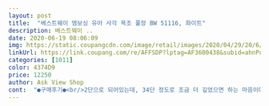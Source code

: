 ```yaml
---
layout: post 
title:  "베스트웨이 엠보싱 유아 사각 욕조 풀장 BW 51116, 화이트" 
description: 베스트웨이 ..
date: 2020-06-19 08:06:09 
img: https://static.coupangcdn.com/image/retail/images/2020/04/29/20/6/4d5b0fcb-d728-462c-8a4d-7e45169ee28e.jpg 
linkUrl: https://link.coupang.com/re/AFFSDP?lptag=AF3600438&subid=ahnPublicAsk&pageKey=1551133767&itemId=2654094307&vendorItemId=70644882680&traceid=V0-113-9726f370c07be085 
categories: [1011] 
color: 4374D9 
price: 12250 
author: Ask View Shop 
cont:  "●구매후기●<br/>2단으로 되어있는데, 34단 정도로 조금 더 깊었으면 하는 마음이에요.<br/><br/>3세부터 이용은 가능하다고 했는데<br/>6개월짜리 신생도 써도 관계없다 물만 조금 얕게 받으면 얼마든지 쓸 수 있다<br/>가격<br/>가격이 저렴해서 얇거나 할줄 알았는데 튼튼한거 같아요<br/>개웥수 6개월, 35개월도 사용가능<br/>거기까지하고보면 어른이 들어가도 될 사이즈이다<br/>거기에 맞춰서 또 사야할지도 모르는디<br/>겨울철에 사용할때는 방안에서 그냥 볼풀공 풀어놓고<br/>구성은 풀장과 사용설명서 이렇게 있었습니다.<br/><br/>그냥 풍선 바람넣는 손 펌프로 몇번 하니까 금방 바람이 빵빵 해지더라구요 !<br/>그래서 준비했다<br/>그럼 두번째 4분33초를 투자하면 윗칸이 채워진다<br/>그리고 맨 바닥 퐁신퐁신하게 만들어야 덜 다친다<br/>그리고 밑에 바닥에 씻길때 에어백 처럼 폭신하게 따로<br/>그외 당신이 생각하는 그 이상<br/>그점은 아쉽고 전체적으로 사이즈는 앙증맞아요<br/>깊이는 모기향 한통정도보다 조금 안되는게 아쉽숩니다.<br/><br/>내구성<br/>단점<br/>도노도노 대용<br/>돈이 있으면 풀볼을 좀 사서 넣어두면<br/>딱 목욕씻길때만 사용하게 될것 같아요<br/>리모델링한 집이다 보니 욕조가 없었다<br/>목욕시간에 해주려고 채우다가 너무 오래 걸려서 반 조금 안 되게 채워줬는데도 잘 놀았어요<br/>목욕할때 쓰고<br/>물 빠짐 구멍 있어서 치우기도 수월했구요<br/>물넣고 사용해보니 물이 생각보다 많이 들어가네요ㅋㅋㅋ<br/>물놀이<br/>물놀이할때 쓰고<br/>물빠지는 구멍도 따로 있어서 굉장히 편해요<br/>물빠짐 구멍도 있어서 물놀이 후 물을 수월하게 버릴 수 있었고,.<br/><br/>물에 들어가면 발가락이며 손가락이며 좀 걸리더라<br/>밑바닥의 바람구멍이 온몸을 다해 눌러도 잘 들어가지 않는다 날카로워서 다칠 그런건 아니지만<br/>바닥에 엠보싱도 있어 안 베길거 같은데 바람넣는 구멍 마개가 앉는 부위에 있어서 좀 아쉽네요<br/>바람 넣는 구멍은 총 3군데구요<br/>바람넣는곳도 있고 그리고 다 씻고나서는<br/>바람도 금방 빠져서 보관도 편하구요 !<br/>바람도 빼놓고 사용할때는 바람 넣어서 접어놓기도 하고<br/>배보다 배꼽이 더 커지게 생겼네요<br/>볼풀장<br/>볼풀장 해주려면 볼풀을 구매해야되는데<br/>뽑기운이 좋았던건지 냄새 거의 안나요<br/>사용을 많이 하다보니 접어놓지는 않는데<br/>사용하면 되겠다 싶더라구요<br/>사이즈가 크진 않지만 저희 아기에게 이 정도면 딱이에요<br/>생각보다 괜찮아요!<br/>생각하지말자 무념무상으로 한 4분33초정도 하다보면 밑면이 부풀어 오른다<br/>샤워부스만 있다보니 나이어린 아기랑 같이 지내다보면 필요한게 욕조다<br/>설명서가 동봉되어 있지만 한국어는 없네요<br/>신생아 방방이<br/>실질 객관 후기<br/>아 그리고 후기에 냄새난다는 글 보고 걱정했는데<br/>아 박스에서 꺼내자마자 제품에 뭐가 묻어있긴했는데 다행히 하자는 없어요<br/>아 참고로 튼튼하기도 해요<br/>아!! 그렇다고 어른이 들어가서 목욕재계하란 이야기는 아니다<br/>아기가 그 위에 앉으면 긁힐 수도 있을거 같아요<br/>아기가 놀기에 놓기는 한데<br/>아기가 몸무게가 11키로 정도 나가는 6개월 아가인데<br/>아니면 백만스물한번의 공기펌프질을 할 수 있는 인내심과 노력이 필요하다<br/>아이가 더워하기도 하고 목욕을 자주 씻겨줘야 하다보니<br/>아이랑 같이 씻을때 어른 샤워할 시간차를 낼때 쓰고<br/>앉는 부분에도 엠보싱 처리가 되어있어서 폭신하게 즐기는거같습니다.<br/><br/>약간만 더 높았으면 좋았을껄 싶기도 하고<br/>어떤 욕조가 좋을까 하다가 아무래도 그냥 사용안할때는<br/>어른만 쓰지않는다면 오래간다<br/>여러가지<br/>여러모로 괜찮게 사용중이기도 하고<br/>여름에는 물놀이용으로 / 아이가조금 크거나 겨울에는 볼풀장으로 잘 활용할 수 있는 아이템인거같아서<br/>워낙 간편해서 사용설명서가 필요없어요 !<br/>이건 활용도가 꽤 높다<br/>이곳이 놀이터요 지금까지 가지 못한 키즈카페를 한 7분정도 느낄 수 있다<br/>이정도는 지불해도 될듯 내돈이 아깝지는 않았다<br/>이제 곧 돌 아기 볼풀장이랑 풀장으로 쓰면 딱일거 같네요<br/>일단 공기를 불어넣은 튼튼한 폐가 필요하다<br/>잊지말고 챙기자 안에 패치가 있다 그거 구멍나면 막는 패치다 임시방편은 가능함<br/>잡고서고 약간 손놓고 서있기도 하고 하거든요<br/>잡고서는 아기라서 그런지 약간 높이가 낮다고 해야하나<br/>장점<br/>저희는 처음엔 살짝 고무 냄새가 나서 세척 후 물놀이용으로 놀게하려고 물을 가득 담아줬는데<br/>저희집 꼬맹이가 점점 자라고 있어서<br/>접이식인데 이게 접다 폈다를 반복하니 갈라져버렸다<br/>제품선택이유 : 물놀이하다가 볼풀장으로 만들어주려고 찾던 와중 가장 적합해 보임.<br/><br/>준비 되었는가?? 시작하자<br/>지금은 여름철 이라서 확실히 많이 사용하고 있기는 해요<br/>지금은 이렇게 사용해도 나중에는<br/>집에서 쓰던 욕조가 찢어졌다<br/>처음에 이걸 언제 바람을 넣나 막막했는데<br/>추천드립니다 !<br/>크기는 체구가 작은 성인도 들어갈 수 있는 정도였습니다.<br/><br/>터진 부분도 없었고, 아이가 지칠때까지 물안에서 논 거 같아요.<br/><br/>평소에는 기어다니는 아기 잠시 놔둘때 쓰고<br/>퐁신퐁신<br/>하나가 좀 아쉬운데<br/>하는게 편하겠다 싶더라구요<br/>하지만 욕조가 계속 쓰다보면 물은 얼마 안되고 아이는 점점 커간다<br/>활용도<br/>2단으로 되어있는데, 34단 정도로 조금 더 깊었으면 하는 마음이에요.<br/><br/>3세부터 이용은 가능하다고 했는데<br/>6개월짜리 신생도 써도 관계없다 물만 조금 얕게 받으면 얼마든지 쓸 수 있다<br/>가격<br/>가격이 저렴해서 얇거나 할줄 알았는데 튼튼한거 같아요<br/>개웥수 6개월, 35개월도 사용가능<br/>거기까지하고보면 어른이 들어가도 될 사이즈이다<br/>거기에 맞춰서 또 사야할지도 모르는디<br/>겨울철에 사용할때는 방안에서 그냥 볼풀공 풀어놓고<br/>구성은 풀장과 사용설명서 이렇게 있었습니다.<br/><br/>그냥 풍선 바람넣는 손 펌프로 몇번 하니까 금방 바람이 빵빵 해지더라구요 !<br/>그래서 준비했다<br/>그럼 두번째 4분33초를 투자하면 윗칸이 채워진다<br/>그리고 맨 바닥 퐁신퐁신하게 만들어야 덜 다친다<br/>그리고 밑에 바닥에 씻길때 에어백 처럼 폭신하게 따로<br/>그외 당신이 생각하는 그 이상<br/>그점은 아쉽고 전체적으로 사이즈는 앙증맞아요<br/>깊이는 모기향 한통정도보다 조금 안되는게 아쉽숩니다.<br/><br/>내구성<br/>단점<br/>도노도노 대용<br/>돈이 있으면 풀볼을 좀 사서 넣어두면<br/>딱 목욕씻길때만 사용하게 될것 같아요<br/>리모델링한 집이다 보니 욕조가 없었다<br/>목욕시간에 해주려고 채우다가 너무 오래 걸려서 반 조금 안 되게 채워줬는데도 잘 놀았어요<br/>목욕할때 쓰고<br/>물 빠짐 구멍 있어서 치우기도 수월했구요<br/>물넣고 사용해보니 물이 생각보다 많이 들어가네요ㅋㅋㅋ<br/>물놀이<br/>물놀이할때 쓰고<br/>물빠지는 구멍도 따로 있어서 굉장히 편해요<br/>물빠짐 구멍도 있어서 물놀이 후 물을 수월하게 버릴 수 있었고,.<br/><br/>물에 들어가면 발가락이며 손가락이며 좀 걸리더라<br/>밑바닥의 바람구멍이 온몸을 다해 눌러도 잘 들어가지 않는다 날카로워서 다칠 그런건 아니지만<br/>바닥에 엠보싱도 있어 안 베길거 같은데 바람넣는 구멍 마개가 앉는 부위에 있어서 좀 아쉽네요<br/>바람 넣는 구멍은 총 3군데구요<br/>바람넣는곳도 있고 그리고 다 씻고나서는<br/>바람도 금방 빠져서 보관도 편하구요 !<br/>바람도 빼놓고 사용할때는 바람 넣어서 접어놓기도 하고<br/>배보다 배꼽이 더 커지게 생겼네요<br/>볼풀장<br/>볼풀장 해주려면 볼풀을 구매해야되는데<br/>뽑기운이 좋았던건지 냄새 거의 안나요<br/>사용을 많이 하다보니 접어놓지는 않는데<br/>사용하면 되겠다 싶더라구요<br/>사이즈가 크진 않지만 저희 아기에게 이 정도면 딱이에요<br/>생각보다 괜찮아요!<br/>생각하지말자 무념무상으로 한 4분33초정도 하다보면 밑면이 부풀어 오른다<br/>샤워부스만 있다보니 나이어린 아기랑 같이 지내다보면 필요한게 욕조다<br/>설명서가 동봉되어 있지만 한국어는 없네요<br/>신생아 방방이<br/>실질 객관 후기<br/>아 그리고 후기에 냄새난다는 글 보고 걱정했는데<br/>아 박스에서 꺼내자마자 제품에 뭐가 묻어있긴했는데 다행히 하자는 없어요<br/>아 참고로 튼튼하기도 해요<br/>아!! 그렇다고 어른이 들어가서 목욕재계하란 이야기는 아니다<br/>아기가 그 위에 앉으면 긁힐 수도 있을거 같아요<br/>아기가 놀기에 놓기는 한데<br/>아기가 몸무게가 11키로 정도 나가는 6개월 아가인데<br/>아니면 백만스물한번의 공기펌프질을 할 수 있는 인내심과 노력이 필요하다<br/>아이가 더워하기도 하고 목욕을 자주 씻겨줘야 하다보니<br/>아이랑 같이 씻을때 어른 샤워할 시간차를 낼때 쓰고<br/>앉는 부분에도 엠보싱 처리가 되어있어서 폭신하게 즐기는거같습니다.<br/><br/>약간만 더 높았으면 좋았을껄 싶기도 하고<br/>어떤 욕조가 좋을까 하다가 아무래도 그냥 사용안할때는<br/>어른만 쓰지않는다면 오래간다<br/>여러가지<br/>여러모로 괜찮게 사용중이기도 하고<br/>여름에는 물놀이용으로 / 아이가조금 크거나 겨울에는 볼풀장으로 잘 활용할 수 있는 아이템인거같아서<br/>워낙 간편해서 사용설명서가 필요없어요 !<br/>이건 활용도가 꽤 높다<br/>이곳이 놀이터요 지금까지 가지 못한 키즈카페를 한 7분정도 느낄 수 있다<br/>이정도는 지불해도 될듯 내돈이 아깝지는 않았다<br/>이제 곧 돌 아기 볼풀장이랑 풀장으로 쓰면 딱일거 같네요<br/>일단 공기를 불어넣은 튼튼한 폐가 필요하다<br/>잊지말고 챙기자 안에 패치가 있다 그거 구멍나면 막는 패치다 임시방편은 가능함<br/>잡고서고 약간 손놓고 서있기도 하고 하거든요<br/>잡고서는 아기라서 그런지 약간 높이가 낮다고 해야하나<br/>장점<br/>저희는 처음엔 살짝 고무 냄새가 나서 세척 후 물놀이용으로 놀게하려고 물을 가득 담아줬는데<br/>저희집 꼬맹이가 점점 자라고 있어서<br/>접이식인데 이게 접다 폈다를 반복하니 갈라져버렸다<br/>제품선택이유 : 물놀이하다가 볼풀장으로 만들어주려고 찾던 와중 가장 적합해 보임.<br/><br/>준비 되었는가?? 시작하자<br/>지금은 여름철 이라서 확실히 많이 사용하고 있기는 해요<br/>지금은 이렇게 사용해도 나중에는<br/>집에서 쓰던 욕조가 찢어졌다<br/>처음에 이걸 언제 바람을 넣나 막막했는데<br/>추천드립니다 !<br/>크기는 체구가 작은 성인도 들어갈 수 있는 정도였습니다.<br/><br/>터진 부분도 없었고, 아이가 지칠때까지 물안에서 논 거 같아요.<br/><br/>평소에는 기어다니는 아기 잠시 놔둘때 쓰고<br/>퐁신퐁신<br/>하나가 좀 아쉬운데<br/>하는게 편하겠다 싶더라구요<br/>하지만 욕조가 계속 쓰다보면 물은 얼마 안되고 아이는 점점 커간다<br/>활용도<br/>2단으로 되어있는데, 34단 정도로 조금 더 깊었으면 하는 마음이에요.<br/><br/>3세부터 이용은 가능하다고 했는데<br/>6개월짜리 신생도 써도 관계없다 물만 조금 얕게 받으면 얼마든지 쓸 수 있다<br/>가격<br/>가격이 저렴해서 얇거나 할줄 알았는데 튼튼한거 같아요<br/>개웥수 6개월, 35개월도 사용가능<br/>거기까지하고보면 어른이 들어가도 될 사이즈이다<br/>거기에 맞춰서 또 사야할지도 모르는디<br/>겨울철에 사용할때는 방안에서 그냥 볼풀공 풀어놓고<br/>구성은 풀장과 사용설명서 이렇게 있었습니다.<br/><br/>그냥 풍선 바람넣는 손 펌프로 몇번 하니까 금방 바람이 빵빵 해지더라구요 !<br/>그래서 준비했다<br/>그럼 두번째 4분33초를 투자하면 윗칸이 채워진다<br/>그리고 맨 바닥 퐁신퐁신하게 만들어야 덜 다친다<br/>그리고 밑에 바닥에 씻길때 에어백 처럼 폭신하게 따로<br/>그외 당신이 생각하는 그 이상<br/>그점은 아쉽고 전체적으로 사이즈는 앙증맞아요<br/>깊이는 모기향 한통정도보다 조금 안되는게 아쉽숩니다.<br/><br/>내구성<br/>단점<br/>도노도노 대용<br/>돈이 있으면 풀볼을 좀 사서 넣어두면<br/>딱 목욕씻길때만 사용하게 될것 같아요<br/>리모델링한 집이다 보니 욕조가 없었다<br/>목욕시간에 해주려고 채우다가 너무 오래 걸려서 반 조금 안 되게 채워줬는데도 잘 놀았어요<br/>목욕할때 쓰고<br/>물 빠짐 구멍 있어서 치우기도 수월했구요<br/>물넣고 사용해보니 물이 생각보다 많이 들어가네요ㅋㅋㅋ<br/>물놀이<br/>물놀이할때 쓰고<br/>물빠지는 구멍도 따로 있어서 굉장히 편해요<br/>물빠짐 구멍도 있어서 물놀이 후 물을 수월하게 버릴 수 있었고,.<br/><br/>물에 들어가면 발가락이며 손가락이며 좀 걸리더라<br/>밑바닥의 바람구멍이 온몸을 다해 눌러도 잘 들어가지 않는다 날카로워서 다칠 그런건 아니지만<br/>바닥에 엠보싱도 있어 안 베길거 같은데 바람넣는 구멍 마개가 앉는 부위에 있어서 좀 아쉽네요<br/>바람 넣는 구멍은 총 3군데구요<br/>바람넣는곳도 있고 그리고 다 씻고나서는<br/>바람도 금방 빠져서 보관도 편하구요 !<br/>바람도 빼놓고 사용할때는 바람 넣어서 접어놓기도 하고<br/>배보다 배꼽이 더 커지게 생겼네요<br/>볼풀장<br/>볼풀장 해주려면 볼풀을 구매해야되는데<br/>뽑기운이 좋았던건지 냄새 거의 안나요<br/>사용을 많이 하다보니 접어놓지는 않는데<br/>사용하면 되겠다 싶더라구요<br/>사이즈가 크진 않지만 저희 아기에게 이 정도면 딱이에요<br/>생각보다 괜찮아요!<br/>생각하지말자 무념무상으로 한 4분33초정도 하다보면 밑면이 부풀어 오른다<br/>샤워부스만 있다보니 나이어린 아기랑 같이 지내다보면 필요한게 욕조다<br/>설명서가 동봉되어 있지만 한국어는 없네요<br/>신생아 방방이<br/>실질 객관 후기<br/>아 그리고 후기에 냄새난다는 글 보고 걱정했는데<br/>아 박스에서 꺼내자마자 제품에 뭐가 묻어있긴했는데 다행히 하자는 없어요<br/>아 참고로 튼튼하기도 해요<br/>아!! 그렇다고 어른이 들어가서 목욕재계하란 이야기는 아니다<br/>아기가 그 위에 앉으면 긁힐 수도 있을거 같아요<br/>아기가 놀기에 놓기는 한데<br/>아기가 몸무게가 11키로 정도 나가는 6개월 아가인데<br/>아니면 백만스물한번의 공기펌프질을 할 수 있는 인내심과 노력이 필요하다<br/>아이가 더워하기도 하고 목욕을 자주 씻겨줘야 하다보니<br/>아이랑 같이 씻을때 어른 샤워할 시간차를 낼때 쓰고<br/>앉는 부분에도 엠보싱 처리가 되어있어서 폭신하게 즐기는거같습니다.<br/><br/>약간만 더 높았으면 좋았을껄 싶기도 하고<br/>어떤 욕조가 좋을까 하다가 아무래도 그냥 사용안할때는<br/>어른만 쓰지않는다면 오래간다<br/>여러가지<br/>여러모로 괜찮게 사용중이기도 하고<br/>여름에는 물놀이용으로 / 아이가조금 크거나 겨울에는 볼풀장으로 잘 활용할 수 있는 아이템인거같아서<br/>워낙 간편해서 사용설명서가 필요없어요 !<br/>이건 활용도가 꽤 높다<br/>이곳이 놀이터요 지금까지 가지 못한 키즈카페를 한 7분정도 느낄 수 있다<br/>이정도는 지불해도 될듯 내돈이 아깝지는 않았다<br/>이제 곧 돌 아기 볼풀장이랑 풀장으로 쓰면 딱일거 같네요<br/>일단 공기를 불어넣은 튼튼한 폐가 필요하다<br/>잊지말고 챙기자 안에 패치가 있다 그거 구멍나면 막는 패치다 임시방편은 가능함<br/>잡고서고 약간 손놓고 서있기도 하고 하거든요<br/>잡고서는 아기라서 그런지 약간 높이가 낮다고 해야하나<br/>장점<br/>저희는 처음엔 살짝 고무 냄새가 나서 세척 후 물놀이용으로 놀게하려고 물을 가득 담아줬는데<br/>저희집 꼬맹이가 점점 자라고 있어서<br/>접이식인데 이게 접다 폈다를 반복하니 갈라져버렸다<br/>제품선택이유 : 물놀이하다가 볼풀장으로 만들어주려고 찾던 와중 가장 적합해 보임.<br/><br/>준비 되었는가?? 시작하자<br/>지금은 여름철 이라서 확실히 많이 사용하고 있기는 해요<br/>지금은 이렇게 사용해도 나중에는<br/>집에서 쓰던 욕조가 찢어졌다<br/>처음에 이걸 언제 바람을 넣나 막막했는데<br/>추천드립니다 !<br/>크기는 체구가 작은 성인도 들어갈 수 있는 정도였습니다.<br/><br/>터진 부분도 없었고, 아이가 지칠때까지 물안에서 논 거 같아요.<br/><br/>평소에는 기어다니는 아기 잠시 놔둘때 쓰고<br/>퐁신퐁신<br/>하나가 좀 아쉬운데<br/>하는게 편하겠다 싶더라구요<br/>하지만 욕조가 계속 쓰다보면 물은 얼마 안되고 아이는 점점 커간다<br/>활용도<br/>" 
---
```


